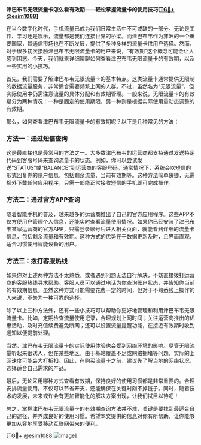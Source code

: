 **津巴布韦无限流量卡怎么看有效期——轻松掌握流量卡的使用技巧[[TG💪+ @esim1088](https://t.me/s/esim1088)]**

在当今数字化时代，手机流量已成为我们日常生活中不可或缺的一部分。无论是工作、学习还是娱乐，流量都是我们连接世界的桥梁。而津巴布韦作为非洲的一个重要国家，其通信市场也在不断发展，提供了多种多样的流量卡供用户选择。然而，对于很多初次接触津巴布韦无限流量卡的用户来说，“有效期”这个概念可能会让人感到困惑。今天，我们就来详细聊聊如何查看津巴布韦无限流量卡的有效期，以及一些实用的小技巧。

首先，我们需要了解津巴布韦无限流量卡的基本特点。这类流量卡通常提供无限制的数据流量服务，非常适合需要频繁上网的人群。不过，虽然名为“无限流量”，但实际使用中仍需注意流量的具体分配和有效期管理。一般来说，无限流量卡的有效期分为两种情况：一种是固定的使用期限，另一种则是根据实际使用量动态调整的有效期。

那么，如何查看津巴布韦无限流量卡的有效期呢？以下是几种常见的方法：

### 方法一：通过短信查询

这是最直接也是最常用的方法之一。大多数津巴布韦的运营商都支持通过发送特定代码到客服号码来查询流量卡的状态。例如，你可以尝试发送“STATUS”或“BALANCE”到运营商的客服号码。通常情况下，系统会以短信的形式回复你的账户信息，包括剩余流量、当前有效期等。这种方法简单快捷，无需额外下载任何应用程序，只需一部能正常接收短信的手机即可完成操作。

### 方法二：通过官方APP查询

随着智能手机的普及，越来越多的运营商推出了自己的官方应用程序。这些APP不仅方便用户管理个人信息，还能实时查看流量使用情况。如果你已经安装了津巴布韦某家运营商的官方APP，只需登录账号后进入相关页面，就能看到详细的流量卡信息，包括剩余流量和有效期。这种方式的优势在于数据更新及时，且界面直观，适合习惯使用智能设备的用户。

### 方法三：拨打客服热线

如果你对上述两种方法不太熟悉，或者遇到问题无法自行解决，不妨直接拨打运营商的客服热线寻求帮助。客服人员可以通过电话为你查询账户状态，并告知你当前的有效期信息。虽然这种方式可能需要花费一定的时间，但对于不熟悉线上操作的人来说，不失为一种可靠的选择。

除了以上三种方法外，还有一些小技巧可以帮助你更好地管理和利用津巴布韦无限流量卡。比如，定期检查流量使用记录，合理规划上网时间；关注运营商推出的优惠活动，及时充值续费避免断网；还可以设置流量提醒功能，在接近有效期时收到通知以便提前处理。

当然，津巴布韦无限流量卡的实际使用体验也会受到网络环境的影响。尽管无限流量听起来很诱人，但在某些地区，由于基站覆盖不足或网络拥堵等问题，实际的上网速度可能会大打折扣。因此，在购买流量卡之前，建议先了解当地的网络状况，选择适合自己需求的产品。

最后，无论采用哪种方式查看有效期，保持良好的使用习惯都是非常重要的。合理安排流量使用，不仅可以节省开支，还能确保在关键时刻不掉链子。同时，随着技术的发展，未来或许会有更加智能化的解决方案出现，让我们拭目以待吧！

总之，掌握津巴布韦无限流量卡的有效期查询方法并不难，关键是要找到最适合自己的途径，并养成良好的使用习惯。希望本文提供的信息对你有所帮助，让你能够更加从容地享受移动互联网带来的便利。

[[TG💪+ @esim1088](https://t.me/s/esim1088) ![Image](https://i.postimg.cc/4NQfJmqS/Snipaste-2025-05-13-00-14-12.png)]